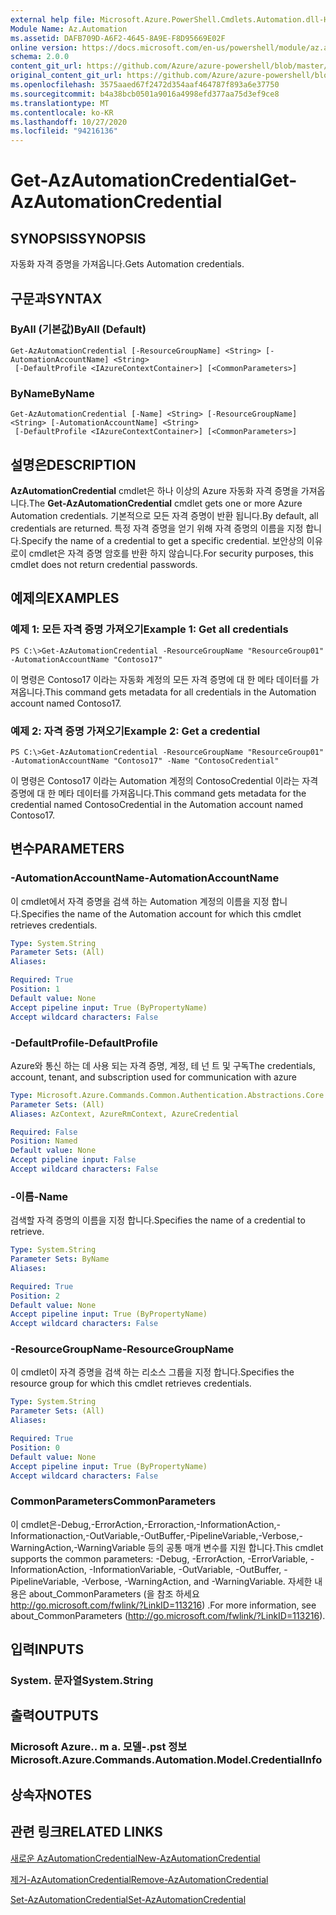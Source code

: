 ```yaml
---
external help file: Microsoft.Azure.PowerShell.Cmdlets.Automation.dll-Help.xml
Module Name: Az.Automation
ms.assetid: DAFB709D-A6F2-4645-8A9E-F8D95669E02F
online version: https://docs.microsoft.com/en-us/powershell/module/az.automation/get-azautomationcredential
schema: 2.0.0
content_git_url: https://github.com/Azure/azure-powershell/blob/master/src/Automation/Automation/help/Get-AzAutomationCredential.md
original_content_git_url: https://github.com/Azure/azure-powershell/blob/master/src/Automation/Automation/help/Get-AzAutomationCredential.md
ms.openlocfilehash: 3575aaed67f2472d354aaf464787f893a6e37750
ms.sourcegitcommit: b4a38bcb0501a9016a4998efd377aa75d3ef9ce8
ms.translationtype: MT
ms.contentlocale: ko-KR
ms.lasthandoff: 10/27/2020
ms.locfileid: "94216136"
---
```

# <span data-ttu-id="ad9d3-101">Get-AzAutomationCredential</span><span class="sxs-lookup"><span data-stu-id="ad9d3-101">Get-AzAutomationCredential</span></span>

## <span data-ttu-id="ad9d3-102">SYNOPSIS</span><span class="sxs-lookup"><span data-stu-id="ad9d3-102">SYNOPSIS</span></span>
<span data-ttu-id="ad9d3-103">자동화 자격 증명을 가져옵니다.</span><span class="sxs-lookup"><span data-stu-id="ad9d3-103">Gets Automation credentials.</span></span>

## <span data-ttu-id="ad9d3-104">구문과</span><span class="sxs-lookup"><span data-stu-id="ad9d3-104">SYNTAX</span></span>

### <span data-ttu-id="ad9d3-105">ByAll (기본값)</span><span class="sxs-lookup"><span data-stu-id="ad9d3-105">ByAll (Default)</span></span>
```
Get-AzAutomationCredential [-ResourceGroupName] <String> [-AutomationAccountName] <String>
 [-DefaultProfile <IAzureContextContainer>] [<CommonParameters>]
```

### <span data-ttu-id="ad9d3-106">ByName</span><span class="sxs-lookup"><span data-stu-id="ad9d3-106">ByName</span></span>
```
Get-AzAutomationCredential [-Name] <String> [-ResourceGroupName] <String> [-AutomationAccountName] <String>
 [-DefaultProfile <IAzureContextContainer>] [<CommonParameters>]
```

## <span data-ttu-id="ad9d3-107">설명은</span><span class="sxs-lookup"><span data-stu-id="ad9d3-107">DESCRIPTION</span></span>
<span data-ttu-id="ad9d3-108">**AzAutomationCredential** cmdlet은 하나 이상의 Azure 자동화 자격 증명을 가져옵니다.</span><span class="sxs-lookup"><span data-stu-id="ad9d3-108">The **Get-AzAutomationCredential** cmdlet gets one or more Azure Automation credentials.</span></span>
<span data-ttu-id="ad9d3-109">기본적으로 모든 자격 증명이 반환 됩니다.</span><span class="sxs-lookup"><span data-stu-id="ad9d3-109">By default, all credentials are returned.</span></span>
<span data-ttu-id="ad9d3-110">특정 자격 증명을 얻기 위해 자격 증명의 이름을 지정 합니다.</span><span class="sxs-lookup"><span data-stu-id="ad9d3-110">Specify the name of a credential to get a specific credential.</span></span>
<span data-ttu-id="ad9d3-111">보안상의 이유로이 cmdlet은 자격 증명 암호를 반환 하지 않습니다.</span><span class="sxs-lookup"><span data-stu-id="ad9d3-111">For security purposes, this cmdlet does not return credential passwords.</span></span>

## <span data-ttu-id="ad9d3-112">예제의</span><span class="sxs-lookup"><span data-stu-id="ad9d3-112">EXAMPLES</span></span>

### <span data-ttu-id="ad9d3-113">예제 1: 모든 자격 증명 가져오기</span><span class="sxs-lookup"><span data-stu-id="ad9d3-113">Example 1: Get all credentials</span></span>
```
PS C:\>Get-AzAutomationCredential -ResourceGroupName "ResourceGroup01" -AutomationAccountName "Contoso17"
```

<span data-ttu-id="ad9d3-114">이 명령은 Contoso17 이라는 자동화 계정의 모든 자격 증명에 대 한 메타 데이터를 가져옵니다.</span><span class="sxs-lookup"><span data-stu-id="ad9d3-114">This command gets metadata for all credentials in the Automation account named Contoso17.</span></span>

### <span data-ttu-id="ad9d3-115">예제 2: 자격 증명 가져오기</span><span class="sxs-lookup"><span data-stu-id="ad9d3-115">Example 2: Get a credential</span></span>
```
PS C:\>Get-AzAutomationCredential -ResourceGroupName "ResourceGroup01" -AutomationAccountName "Contoso17" -Name "ContosoCredential"
```

<span data-ttu-id="ad9d3-116">이 명령은 Contoso17 이라는 Automation 계정의 ContosoCredential 이라는 자격 증명에 대 한 메타 데이터를 가져옵니다.</span><span class="sxs-lookup"><span data-stu-id="ad9d3-116">This command gets metadata for the credential named ContosoCredential in the Automation account named Contoso17.</span></span>

## <span data-ttu-id="ad9d3-117">변수</span><span class="sxs-lookup"><span data-stu-id="ad9d3-117">PARAMETERS</span></span>

### <span data-ttu-id="ad9d3-118">-AutomationAccountName</span><span class="sxs-lookup"><span data-stu-id="ad9d3-118">-AutomationAccountName</span></span>
<span data-ttu-id="ad9d3-119">이 cmdlet에서 자격 증명을 검색 하는 Automation 계정의 이름을 지정 합니다.</span><span class="sxs-lookup"><span data-stu-id="ad9d3-119">Specifies the name of the Automation account for which this cmdlet retrieves credentials.</span></span>

```yaml
Type: System.String
Parameter Sets: (All)
Aliases:

Required: True
Position: 1
Default value: None
Accept pipeline input: True (ByPropertyName)
Accept wildcard characters: False
```

### <span data-ttu-id="ad9d3-120">-DefaultProfile</span><span class="sxs-lookup"><span data-stu-id="ad9d3-120">-DefaultProfile</span></span>
<span data-ttu-id="ad9d3-121">Azure와 통신 하는 데 사용 되는 자격 증명, 계정, 테 넌 트 및 구독</span><span class="sxs-lookup"><span data-stu-id="ad9d3-121">The credentials, account, tenant, and subscription used for communication with azure</span></span>

```yaml
Type: Microsoft.Azure.Commands.Common.Authentication.Abstractions.Core.IAzureContextContainer
Parameter Sets: (All)
Aliases: AzContext, AzureRmContext, AzureCredential

Required: False
Position: Named
Default value: None
Accept pipeline input: False
Accept wildcard characters: False
```

### <span data-ttu-id="ad9d3-122">-이름</span><span class="sxs-lookup"><span data-stu-id="ad9d3-122">-Name</span></span>
<span data-ttu-id="ad9d3-123">검색할 자격 증명의 이름을 지정 합니다.</span><span class="sxs-lookup"><span data-stu-id="ad9d3-123">Specifies the name of a credential to retrieve.</span></span>

```yaml
Type: System.String
Parameter Sets: ByName
Aliases:

Required: True
Position: 2
Default value: None
Accept pipeline input: True (ByPropertyName)
Accept wildcard characters: False
```

### <span data-ttu-id="ad9d3-124">-ResourceGroupName</span><span class="sxs-lookup"><span data-stu-id="ad9d3-124">-ResourceGroupName</span></span>
<span data-ttu-id="ad9d3-125">이 cmdlet이 자격 증명을 검색 하는 리소스 그룹을 지정 합니다.</span><span class="sxs-lookup"><span data-stu-id="ad9d3-125">Specifies the resource group for which this cmdlet retrieves credentials.</span></span>

```yaml
Type: System.String
Parameter Sets: (All)
Aliases:

Required: True
Position: 0
Default value: None
Accept pipeline input: True (ByPropertyName)
Accept wildcard characters: False
```

### <span data-ttu-id="ad9d3-126">CommonParameters</span><span class="sxs-lookup"><span data-stu-id="ad9d3-126">CommonParameters</span></span>
<span data-ttu-id="ad9d3-127">이 cmdlet은-Debug,-ErrorAction,-Erroraction,-InformationAction,-Informationaction,-OutVariable,-OutBuffer,-PipelineVariable,-Verbose,-WarningAction,-WarningVariable 등의 공통 매개 변수를 지원 합니다.</span><span class="sxs-lookup"><span data-stu-id="ad9d3-127">This cmdlet supports the common parameters: -Debug, -ErrorAction, -ErrorVariable, -InformationAction, -InformationVariable, -OutVariable, -OutBuffer, -PipelineVariable, -Verbose, -WarningAction, and -WarningVariable.</span></span> <span data-ttu-id="ad9d3-128">자세한 내용은 about_CommonParameters (을 참조 하세요 http://go.microsoft.com/fwlink/?LinkID=113216) .</span><span class="sxs-lookup"><span data-stu-id="ad9d3-128">For more information, see about_CommonParameters (http://go.microsoft.com/fwlink/?LinkID=113216).</span></span>

## <span data-ttu-id="ad9d3-129">입력</span><span class="sxs-lookup"><span data-stu-id="ad9d3-129">INPUTS</span></span>

### <span data-ttu-id="ad9d3-130">System. 문자열</span><span class="sxs-lookup"><span data-stu-id="ad9d3-130">System.String</span></span>

## <span data-ttu-id="ad9d3-131">출력</span><span class="sxs-lookup"><span data-stu-id="ad9d3-131">OUTPUTS</span></span>

### <span data-ttu-id="ad9d3-132">Microsoft Azure.. m a. 모델-.pst 정보</span><span class="sxs-lookup"><span data-stu-id="ad9d3-132">Microsoft.Azure.Commands.Automation.Model.CredentialInfo</span></span>

## <span data-ttu-id="ad9d3-133">상속자</span><span class="sxs-lookup"><span data-stu-id="ad9d3-133">NOTES</span></span>

## <span data-ttu-id="ad9d3-134">관련 링크</span><span class="sxs-lookup"><span data-stu-id="ad9d3-134">RELATED LINKS</span></span>

[<span data-ttu-id="ad9d3-135">새로운 AzAutomationCredential</span><span class="sxs-lookup"><span data-stu-id="ad9d3-135">New-AzAutomationCredential</span></span>](./New-AzAutomationCredential.md)

[<span data-ttu-id="ad9d3-136">제거-AzAutomationCredential</span><span class="sxs-lookup"><span data-stu-id="ad9d3-136">Remove-AzAutomationCredential</span></span>](./Remove-AzAutomationCredential.md)

[<span data-ttu-id="ad9d3-137">Set-AzAutomationCredential</span><span class="sxs-lookup"><span data-stu-id="ad9d3-137">Set-AzAutomationCredential</span></span>](./Set-AzAutomationCredential.md)


